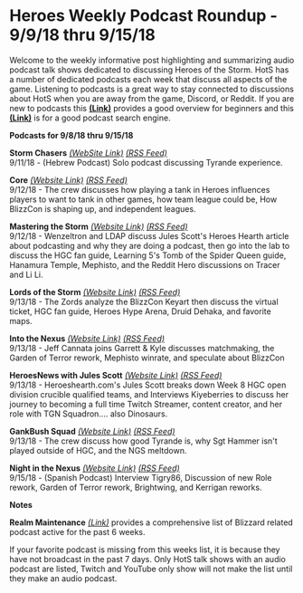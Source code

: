 # Heroes Weekly Podcast Roundup - 9/9/18 thru 9/15/18

Welcome to the weekly informative post highlighting and summarizing audio podcast talk shows dedicated to discussing Heroes of the Storm.  HotS has a number of dedicated podcasts each week that discuss all aspects of the game.  Listening to podcasts is a great way to stay connected to discussions about HotS when you are away from the game, Discord, or Reddit.  If you are new to podcasts this [**(Link)**](https://www.wired.com/story/podcasts-beginners-guide/) provides a good overview for beginners and this [**(Link)**](https://www.listennotes.com/) is for a good podcast search engine.  

**Podcasts for 9/8/18 thru 9/15/18**

**Storm Chasers** [*(WebSite Link)*](https://stormchasers.podbean.com/)  [*(RSS Feed)*](https://www.listennotes.com/c/r/94b39872def14f60a733682c5e8a55fe)  
9/11/18 - (Hebrew Podcast)  Solo podcast discussing Tyrande experience.

**Core** [*(Website Link)*](https://www.frogpants.com/core) [*(RSS Feed)*](https://www.listennotes.com/c/r/25975bad4c5f4b2f9b586f745abaf721)  
9/12/18 - The crew discusses how playing a tank in Heroes influences players to want to tank in other games, how team league could be, How BlizzCon is shaping up, and independent leagues.

**Mastering the Storm** [*(Website Link)*](https://anchor.fm/mtsp)  [*(RSS Feed)*](https://www.listennotes.com/c/r/8fe671984b02448789d40402b455a580)  
9/12/18 - Wenzeltron and LDAP discuss Jules Scott's Heroes Hearth article about podcasting and why they are doing a podcast, then go into the lab to discuss the HGC fan guide, Learning 5's Tomb of the Spider Queen guide, Hanamura Temple, Mephisto, and the Reddit Hero discussions on Tracer and Li Li.

**Lords of the Storm** [*(Website Link)*](http://lordsofthestorm.libsyn.com/podcast?utm_source=listennotes.com&utm_campaign=Listen+Notes&utm_medium=website) [*(RSS Feed)*](https://www.listennotes.com/c/r/d9650bf3799e403484f1f55c8c8e21ad)  
9/13/18 - The Zords analyze the BlizzCon Keyart then discuss the virtual ticket, HGC fan guide, Heroes Hype Arena, Druid Dehaka, and favorite maps.

**Into the Nexus** [*(Website Link)*](http://amove.tv/itnblog/?utm_source=listennotes.com&utm_campaign=Listen+Notes&utm_medium=website) [*(RSS Feed)*](https://www.listennotes.com/c/r/8f140829b53e47a794b068f35144d9cc)  
9/13/18 - Jeff Cannata joins Garrett & Kyle discusses matchmaking, the Garden of Terror rework, Mephisto winrate, and speculate about BlizzCon

**HeroesNews with Jules Scott** [*(Website Link)*](https://heroesnewswithjulesscott.simplecast.fm/)  [*(RSS Feed)*](https://www.listennotes.com/c/r/42587291a4ba4f1797bc93028851a81b)  
9/13/18 - Heroeshearth.com's Jules Scott breaks down Week 8 HGC open division crucible qualified teams, and Interviews Kiyeberries to discuss her journey to becoming a full time Twitch Streamer, content creator, and her role with TGN Squadron.... also Dinosaurs. 

**GankBush Squad** [*(Website Link)*](http://www.gankbushsquad.com/?utm_source=listennotes.com&utm_campaign=Listen+Notes&utm_medium=website) [*(RSS Feed)*](https://www.listennotes.com/c/r/49bf051c12a44ecb9f76c027347b2d1a)  
9/13/18 - The crew discuss how good Tyrande is, why Sgt Hammer isn't played outside of HGC, and the NGS meltdown.  

**Night in the Nexus** [*(Website Link)*](https://us.ivoox.com/en/podcast-noche-nexo-podcast-heroes-of_sq_f1406701_1.html) [*(RSS Feed)*](https://www.listennotes.com/c/r/e6f75dcc8e73490d9f749d2897f58529)  
9/15/18 - (Spanish Podcast) Interview Tigry86, Discussion of new Role rework, Garden of Terror rework, Brightwing, and Kerrigan reworks.

**Notes**  

**Realm Maintenance** [*(Link)*](https://realm-maintenance.com/) provides a comprehensive list of Blizzard related podcast active for the past 6 weeks.

If your favorite podcast is missing from this weeks list, it is because they have not broadcast in the past 7 days.
Only HotS talk shows with an audio podcast are listed, Twitch and YouTube only show will not make the list until they make an audio podcast.